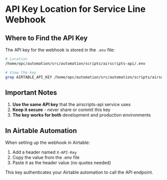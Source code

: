 # API Key Location for Service Line Webhook

## Where to Find the API Key

The API key for the webhook is stored in the `.env` file:

```bash
# Location
/home/opc/automation/src/automation/scripts/airscripts-api/.env

# View the key
grep AIRTABLE_API_KEY /home/opc/automation/src/automation/scripts/airscripts-api/.env
```

## Important Notes

1. **Use the same API key** that the airscripts-api service uses
2. **Keep it secure** - never share or commit this key
3. **The key works for both** development and production environments

## In Airtable Automation

When setting up the webhook in Airtable:
1. Add a header named `X-API-Key`
2. Copy the value from the .env file
3. Paste it as the header value (no quotes needed)

This key authenticates your Airtable automation to call the API endpoint.
